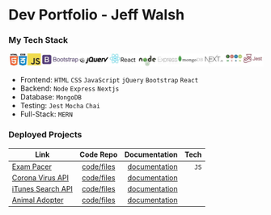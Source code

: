 
# Dev Portfolio - Jeff Walsh

### My Tech Stack
![tech stack](/techlogos.JPG)
 - Frontend: `HTML` `CSS` `JavaScript` `jQuery` `Bootstrap` `React`
 - Backend: `Node` `Express` `Nextjs`
 - Database: `MongoDB`
 - Testing: `Jest` `Mocha` `Chai`
 - Full-Stack: `MERN`
 
### Deployed Projects 

 | Link        | Code Repo      | Documentation | Tech     |
| ------------- |:-------------:| ------------:| ---------:|
| [Exam Pacer](http://exam.pacer.jeffwalsh.co.za/)| [code/files](https://github.com/jeffpwalsh/exam-pacer) | [documentation](https://github.com/jeffpwalsh/exam-pacer/blob/master/README.md) | `JS`
| [Corona Virus API](https://jeffpwalsh-corona-virus-api.herokuapp.com/)| [code/files](https://github.com/jeffpwalsh/corona-virus-api) | [documentation](https://github.com/jeffpwalsh/corona-virus-api/blob/master/README.md) |
| [iTunes Search API](https://guarded-tor-84227.herokuapp.com/)| [code/files](https://github.com/jeffpwalsh/iTunes-Search-API) | [documentation](https://github.com/jeffpwalsh/iTunes-Search-API/blob/master/README.md) |
| [Animal Adopter](https://animal-adopter.herokuapp.com/)| [code/files](https://github.com/jeffpwalsh/animal-adopter) | [documentation](https://github.com/jeffpwalsh/animal-adopter/blob/master/README.md) |

 
 




  
 
 
  
 
 
